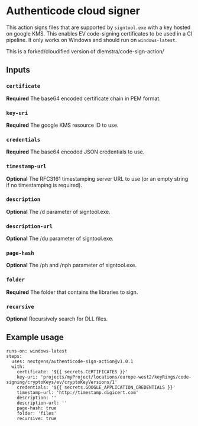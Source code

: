 # Authenticode cloud signer

This action signs files that are supported by `signtool.exe` with a key hosted on google KMS. This enables EV code-signing certificates to be used in a CI pipeline. It only works on Windows and should run on `windows-latest`.

This is a forked/cloudified version of dlemstra/code-sign-action/

## Inputs

### `certificate`

**Required** The base64 encoded certificate chain in PEM format.

### `key-uri`

**Required** The google KMS resource ID to use.

### `credentials`

**Required** The base64 encoded JSON credentials to use.

### `timestamp-url`

**Optional** The RFC3161 timestamping server URL to use (or an empty string if no timestamping is required).

### `description`

**Optional** The /d parameter of signtool.exe.

### `description-url`

**Optional** The /du parameter of signtool.exe.

### `page-hash`

**Optional** The /ph and /nph parameter of signtool.exe.

### `folder`

**Required** The folder that contains the libraries to sign.

### `recursive`

**Optional** Recursively search for DLL files.

## Example usage

```
runs-on: windows-latest
steps:
  uses: nextgens/authenticode-sign-action@v1.0.1
  with:
    certificate: '${{ secrets.CERTIFICATES }}'
    key-uri: 'projects/myProject/locations/europe-west2/keyRings/code-signing/cryptoKeys/ev/cryptoKeyVersions/1'
    credentials: '${{ secrets.GOOGLE_APPLICATION_CREDENTIALS }}'
    timestamp-url: 'http://timestamp.digicert.com'
    description: ''
    description-url: ''
    page-hash: true
    folder: 'files'
    recursive: true
```
